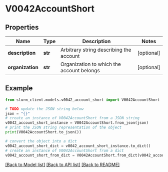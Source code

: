 # V0042AccountShort


## Properties

Name | Type | Description | Notes
------------ | ------------- | ------------- | -------------
**description** | **str** | Arbitrary string describing the account | [optional] 
**organization** | **str** | Organization to which the account belongs | [optional] 

## Example

```python
from slurm_client.models.v0042_account_short import V0042AccountShort

# TODO update the JSON string below
json = "{}"
# create an instance of V0042AccountShort from a JSON string
v0042_account_short_instance = V0042AccountShort.from_json(json)
# print the JSON string representation of the object
print(V0042AccountShort.to_json())

# convert the object into a dict
v0042_account_short_dict = v0042_account_short_instance.to_dict()
# create an instance of V0042AccountShort from a dict
v0042_account_short_from_dict = V0042AccountShort.from_dict(v0042_account_short_dict)
```
[[Back to Model list]](../README.md#documentation-for-models) [[Back to API list]](../README.md#documentation-for-api-endpoints) [[Back to README]](../README.md)


